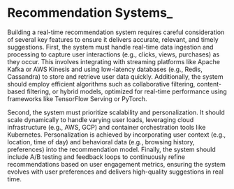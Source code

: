# Recommendation Systems_
Building a real-time recommendation system requires careful consideration of several key features to ensure it delivers accurate, relevant, and timely suggestions. First, the system must handle real-time data ingestion and processing to capture user interactions (e.g., clicks, views, purchases) as they occur. This involves integrating with streaming platforms like Apache Kafka or AWS Kinesis and using low-latency databases (e.g., Redis, Cassandra) to store and retrieve user data quickly. Additionally, the system should employ efficient algorithms such as collaborative filtering, content-based filtering, or hybrid models, optimized for real-time performance using frameworks like TensorFlow Serving or PyTorch.

Second, the system must prioritize scalability and personalization. It should scale dynamically to handle varying user loads, leveraging cloud infrastructure (e.g., AWS, GCP) and container orchestration tools like Kubernetes. Personalization is achieved by incorporating user context (e.g., location, time of day) and behavioral data (e.g., browsing history, preferences) into the recommendation model. Finally, the system should include A/B testing and feedback loops to continuously refine recommendations based on user engagement metrics, ensuring the system evolves with user preferences and delivers high-quality suggestions in real time.
